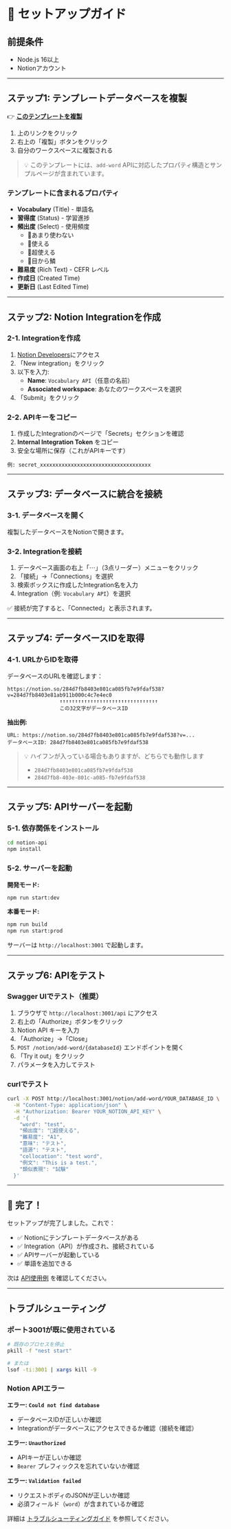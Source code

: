 # 🎯 セットアップガイド

## 前提条件

- Node.js 16以上
- Notionアカウント

---

## ステップ1: テンプレートデータベースを複製

👉 **[このテンプレートを複製](https://electric-lemming-07e.notion.site/284d7fb8403e801ca085fb7e9fdaf538?v=284d7fb8403e81ab911b000c4c7e4ec0&source=copy_link)**

1. 上のリンクをクリック
2. 右上の「複製」ボタンをクリック
3. 自分のワークスペースに複製される

> 💡 このテンプレートには、`add-word` APIに対応したプロパティ構造とサンプルページが含まれています。

### テンプレートに含まれるプロパティ

- **Vocabulary** (Title) - 単語名
- **習得度** (Status) - 学習進捗
- **頻出度** (Select) - 使用頻度
  - 🔺あまり使わない
  - 🥉使える
  - 🥈超使える
  - 🥇目から鱗
- **難易度** (Rich Text) - CEFR レベル
- **作成日** (Created Time)
- **更新日** (Last Edited Time)

---

## ステップ2: Notion Integrationを作成

### 2-1. Integrationを作成

1. [Notion Developers](https://www.notion.so/my-integrations)にアクセス
2. 「New integration」をクリック
3. 以下を入力:
   - **Name**: `Vocabulary API`（任意の名前）
   - **Associated workspace**: あなたのワークスペースを選択
4. 「Submit」をクリック

### 2-2. APIキーをコピー

1. 作成したIntegrationのページで「Secrets」セクションを確認
2. **Internal Integration Token** をコピー
3. 安全な場所に保存（これがAPIキーです）

```
例: secret_xxxxxxxxxxxxxxxxxxxxxxxxxxxxxxxxxxxx
```

---

## ステップ3: データベースに統合を接続

### 3-1. データベースを開く

複製したデータベースをNotionで開きます。

### 3-2. Integrationを接続

1. データベース画面の右上「⋯」（3点リーダー）メニューをクリック
2. 「接続」→「Connections」を選択
3. 検索ボックスに作成したIntegration名を入力
4. Integration（例: `Vocabulary API`）を選択

✅ 接続が完了すると、「Connected」と表示されます。

---

## ステップ4: データベースIDを取得

### 4-1. URLからIDを取得

データベースのURLを確認します：

```
https://notion.so/284d7fb8403e801ca085fb7e9fdaf538?v=284d7fb8403e81ab911b000c4c7e4ec0
                 ↑↑↑↑↑↑↑↑↑↑↑↑↑↑↑↑↑↑↑↑↑↑↑↑↑↑↑↑↑↑↑↑
                 この32文字がデータベースID
```

**抽出例:**
```
URL: https://notion.so/284d7fb8403e801ca085fb7e9fdaf538?v=...
データベースID: 284d7fb8403e801ca085fb7e9fdaf538
```

> 💡 ハイフンが入っている場合もありますが、どちらでも動作します
> - `284d7fb8403e801ca085fb7e9fdaf538`
> - `284d7fb8-403e-801c-a085-fb7e9fdaf538`

---

## ステップ5: APIサーバーを起動

### 5-1. 依存関係をインストール

```bash
cd notion-api
npm install
```

### 5-2. サーバーを起動

**開発モード:**
```bash
npm run start:dev
```

**本番モード:**
```bash
npm run build
npm run start:prod
```

サーバーは `http://localhost:3001` で起動します。

---

## ステップ6: APIをテスト

### Swagger UIでテスト（推奨）

1. ブラウザで `http://localhost:3001/api` にアクセス
2. 右上の「Authorize」ボタンをクリック
3. Notion API キーを入力
4. 「Authorize」→「Close」
5. `POST /notion/add-word/{databaseId}` エンドポイントを開く
6. 「Try it out」をクリック
7. パラメータを入力してテスト

### curlでテスト

```bash
curl -X POST http://localhost:3001/notion/add-word/YOUR_DATABASE_ID \
  -H "Content-Type: application/json" \
  -H "Authorization: Bearer YOUR_NOTION_API_KEY" \
  -d '{
    "word": "test",
    "頻出度": "🥈超使える",
    "難易度": "A1",
    "意味": "テスト",
    "語源": "テスト",
    "collocation": "test word",
    "例文": "This is a test.",
    "類似表現": "試験"
  }'
```

---

## 🎉 完了！

セットアップが完了しました。これで：

- ✅ Notionにテンプレートデータベースがある
- ✅ Integration（API）が作成され、接続されている
- ✅ APIサーバーが起動している
- ✅ 単語を追加できる

次は [API使用例](./API.md) を確認してください。

---

## トラブルシューティング

### ポート3001が既に使用されている

```bash
# 既存のプロセスを停止
pkill -f "nest start"

# または
lsof -ti:3001 | xargs kill -9
```

### Notion APIエラー

**エラー: `Could not find database`**
- データベースIDが正しいか確認
- Integrationがデータベースにアクセスできるか確認（接続を確認）

**エラー: `Unauthorized`**
- APIキーが正しいか確認
- `Bearer` プレフィックスを忘れていないか確認

**エラー: `Validation failed`**
- リクエストボディのJSONが正しいか確認
- 必須フィールド（`word`）が含まれているか確認

詳細は [トラブルシューティングガイド](./TROUBLESHOOTING.md) を参照してください。

